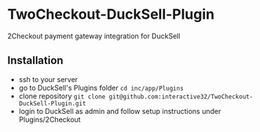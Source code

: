# TwoCheckout-DuckSell-Plugin
2Checkout payment gateway integration for DuckSell


## Installation
- ssh to your server
- go to DuckSell's Plugins folder ```cd inc/app/Plugins```
- clone repository ```git clone git@github.com:interactive32/TwoCheckout-DuckSell-Plugin.git```
- login to DuckSell as admin and follow setup instructions under Plugins/2Checkout

